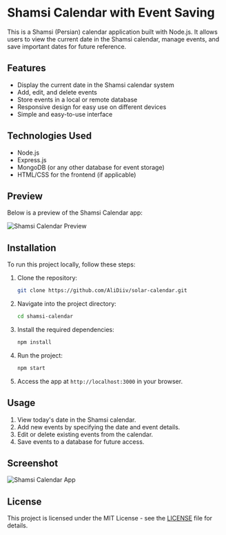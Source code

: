 # Shamsi Calendar with Event Saving

This is a Shamsi (Persian) calendar application built with Node.js. It allows users to view the current date in the Shamsi calendar, manage events, and save important dates for future reference.

## Features
- Display the current date in the Shamsi calendar system
- Add, edit, and delete events
- Store events in a local or remote database
- Responsive design for easy use on different devices
- Simple and easy-to-use interface

## Technologies Used
- Node.js
- Express.js
- MongoDB (or any other database for event storage)
- HTML/CSS for the frontend (if applicable)
  
## Preview
Below is a preview of the Shamsi Calendar app:

![Shamsi Calendar Preview](img/shamsi-calendar-preview.png)

## Installation

To run this project locally, follow these steps:

1. Clone the repository:
    ```bash
    git clone https://github.com/AliDiiv/solar-calendar.git
    ```

2. Navigate into the project directory:
    ```bash
    cd shamsi-calendar
    ```

3. Install the required dependencies:
    ```bash
    npm install
    ```

4. Run the project:
    ```bash
    npm start
    ```

5. Access the app at `http://localhost:3000` in your browser.

## Usage

1. View today's date in the Shamsi calendar.
2. Add new events by specifying the date and event details.
3. Edit or delete existing events from the calendar.
4. Save events to a database for future access.

## Screenshot
![Shamsi Calendar App](img/shamsi-calendar-preview.png)

## License
This project is licensed under the MIT License - see the [LICENSE](LICENSE) file for details.
